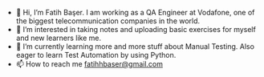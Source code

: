 - 👋 Hi, I’m Fatih Başer. I am working as a QA Engineer at Vodafone, one of the biggest telecommunication companies in the world.
- 👀 I’m interested in taking notes and uploading basic exercises for myself and new learners like me.
- 🌱 I’m currently learning more and more stuff about Manual Testing. Also eager to learn Test Automation by using Python.
- 📫 How to reach me fatihhbaser@gmail.com

<!---
fbaserr/fbaserr is a ✨ special ✨ repository because its `README.md` (this file) appears on your GitHub profile.
You can click the Preview link to take a look at your changes.
--->
